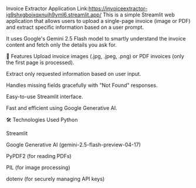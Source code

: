 Invoice Extractor Application
Link:https://invoiceextractor-ig9shxgboixqxnujh9yml6.streamlit.app/
This is a simple Streamlit web application that allows users to upload a single-page invoice (image or PDF) and extract specific information based on a user prompt.

It uses Google's Gemini 2.5 Flash model to smartly understand the invoice content and fetch only the details you ask for.

🚀 Features
Upload invoice images (.jpg, .jpeg, .png) or PDF invoices (only the first page is processed).

Extract only requested information based on user input.

Handles missing fields gracefully with "Not Found" responses.

Easy-to-use Streamlit interface.

Fast and efficient using Google Generative AI.

🛠️ Technologies Used
Python

Streamlit

Google Generative AI (gemini-2.5-flash-preview-04-17)

PyPDF2 (for reading PDFs)

PIL (for image processing)

dotenv (for securely managing API keys)

